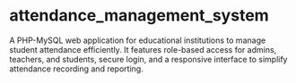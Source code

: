 # attendance_management_system
A PHP-MySQL web application for educational institutions to manage student attendance efficiently. It features role-based access for admins, teachers, and students, secure login, and a responsive interface to simplify attendance recording and reporting.
